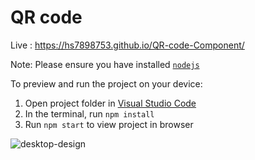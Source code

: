 
  # QR code

  Live : https://hs7898753.github.io/QR-code-Component/

  Note: Please ensure you have installed <code><a href="https://nodejs.org/en/download/">nodejs</a></code>

  To preview and run the project on your device:
  1) Open project folder in <a href="https://code.visualstudio.com/download">Visual Studio Code</a>
  2) In the terminal, run `npm install`
  3) Run `npm start` to view project in browser


  ![desktop-design](https://github.com/hs7898753/QR-code-Component.io/assets/112114562/8cacadc8-4502-4071-b559-ca1e031ba808)
